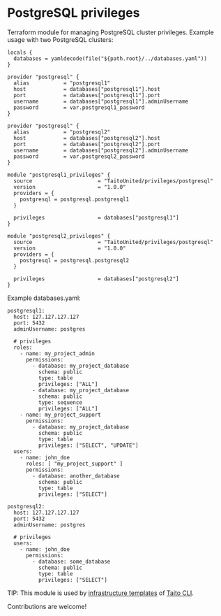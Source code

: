 # PostgreSQL privileges

Terraform module for managing PostgreSQL cluster privileges. Example usage with two PostgreSQL clusters:

```
locals {
  databases = yamldecode(file("${path.root}/../databases.yaml"))
}

provider "postgresql" {
  alias           = "postgresql1"
  host            = databases["postgresql1"].host
  port            = databases["postgresql1"].port
  username        = databases["postgresql1"].adminUsername
  password        = var.postgresql1_password
}

provider "postgresql" {
  alias           = "postgresql2"
  host            = databases["postgresql2"].host
  port            = databases["postgresql2"].port
  username        = databases["postgresql2"].adminUsername
  password        = var.postgresql2_password
}

module "postgresql1_privileges" {
  source                     = "TaitoUnited/privileges/postgresql"
  version                    = "1.0.0"
  providers = {
    postgresql = postgresql.postgresql1
  }

  privileges                 = databases["postgresql1"]
}

module "postgresql2_privileges" {
  source                     = "TaitoUnited/privileges/postgresql"
  version                    = "1.0.0"
  providers = {
    postgresql = postgresql.postgresql2
  }

  privileges                 = databases["postgresql2"]
}
```

Example databases.yaml:

```
postgresql1:
  host: 127.127.127.127
  port: 5432
  adminUsername: postgres

  # privileges
  roles:
    - name: my_project_admin
      permissions:
        - database: my_project_database
          schema: public
          type: table
          privileges: ["ALL"]
        - database: my_project_database
          schema: public
          type: sequence
          privileges: ["ALL"]
    - name: my_project_support
      permissions:
        - database: my_project_database
          schema: public
          type: table
          privileges: ["SELECT", "UPDATE"]
  users:
    - name: john_doe
      roles: [ "my_project_support" ]
      permissions:
        - database: another_database
          schema: public
          type: table
          privileges: ["SELECT"]

postgresql2:
  host: 127.127.127.127
  port: 5432
  adminUsername: postgres

  # privileges
  users:
    - name: john_doe
      permissions:
        - database: some_database
          schema: public
          type: table
          privileges: ["SELECT"]
```

TIP: This module is used by [infrastructure templates](https://taitounited.github.io/taito-cli/templates#infrastructure-templates) of [Taito CLI](https://taitounited.github.io/taito-cli/).

Contributions are welcome!
